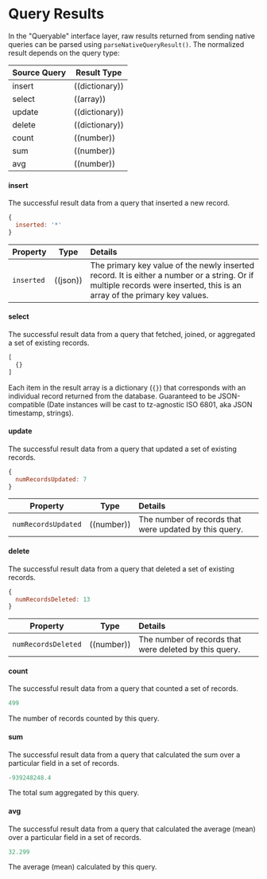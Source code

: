 # Query Results
In the "Queryable" interface layer, raw results returned from sending native queries can be parsed using `parseNativeQueryResult()`. The normalized result depends on the query type:


| Source Query          | Result Type        |
|:----------------------|--------------------|
| insert                | ((dictionary))     |
| select                | ((array))          |
| update                | ((dictionary))     |
| delete                | ((dictionary))     |
| count                 | ((number))         |
| sum                   | ((number))         |
| avg                   | ((number))         |


#### insert

The successful result data from a query that inserted a new record.


```js
{
  inserted: '*'
}
```


| Property              | Type             | Details
|-----------------------|------------------|:----------------------------------------------------------------------------------------------------------|
| `inserted`            | ((json))         | The primary key value of the newly inserted record.  It is either a number or a string.  Or if multiple records were inserted, this is an array of the primary key values.



#### select

The successful result data from a query that fetched, joined, or aggregated a set of existing records.

```js
[
  {}
]
```

Each item in the result array is a dictionary (`{}`) that corresponds with an individual record returned from the database.  Guaranteed to be JSON-compatible (Date instances will be cast to tz-agnostic ISO 6801, aka JSON timestamp, strings).




#### update

The successful result data from a query that updated a set of existing records.


```js
{
  numRecordsUpdated: 7
}
```


| Property              | Type             | Details
|-----------------------|------------------|:-----------------------------------------------------------------------|
| `numRecordsUpdated`   | ((number))       | The number of records that were updated by this query.



#### delete

The successful result data from a query that deleted a set of existing records.


```js
{
  numRecordsDeleted: 13
}
```



| Property              | Type             | Details
|-----------------------|------------------|:-----------------------------------------------------------------------|
| `numRecordsDeleted`   | ((number))       | The number of records that were deleted by this query.




#### count

The successful result data from a query that counted a set of records.


```js
499
```

The number of records counted by this query.





#### sum

The successful result data from a query that calculated the sum over a particular field in a set of records.


```js
-939248248.4
```

The total sum aggregated by this query.



#### avg

The successful result data from a query that calculated the average (mean) over a particular field in a set of records.


```js
32.299
```

The average (mean) calculated by this query.

